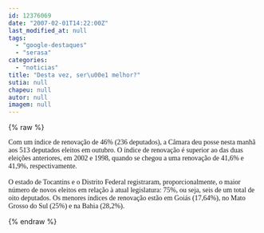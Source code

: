 ```yaml
---
id: 12376069
date: "2007-02-01T14:22:00Z"
last_modified_at: null
tags:
  - "google-destaques"
  - "serasa"
categories:
  - "noticias"
title: "Desta vez, ser\u00e1 melhor?"
sutia: null
chapeu: null
autor: null
imagem: null
---
```

{% raw %}
<p><FONT face=Verdana>Com um índice de renovação de 46% (236 deputados), a Câmara deu posse nesta manhã aos 513 deputados eleitos em outubro. O índice de renovação é superior ao das duas eleições anteriores, em 2002 e 1998, quando se chegou a uma renovação de 41,6% e 41,9%, respectivamente.<BR><BR>O estado de Tocantins e o Distrito Federal registraram, proporcionalmente, o maior número de novos eleitos em relação à atual legislatura: 75%, ou seja, seis de um total de oito deputados. Os menores índices de renovação estão em Goiás (17,64%), no Mato Grosso do Sul (25%) e na Bahia (28,2%).</FONT> </p>
{% endraw %}
